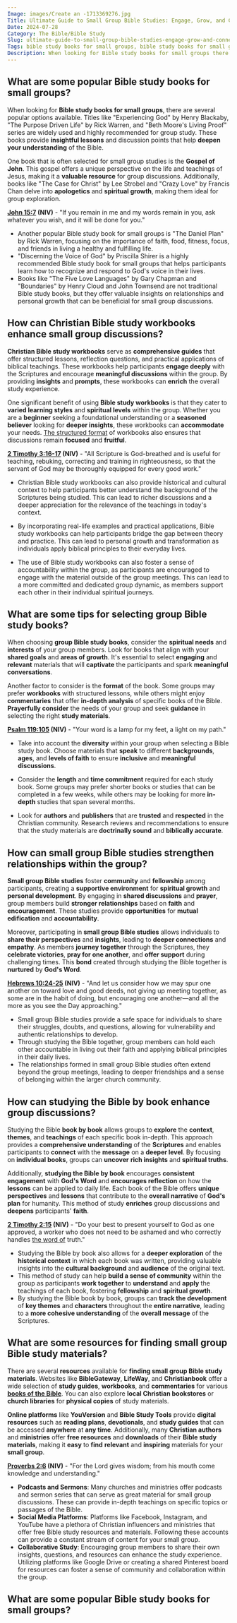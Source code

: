 ```yaml
---
Image: images/Create an -1713369276.jpg
Title: Ultimate Guide to Small Group Bible Studies: Engage, Grow, and Connect
Date: 2024-07-28
Category: The Bible/Bible Study
Slug: ultimate-guide-to-small-group-bible-studies-engage-grow-and-connect
Tags: bible study books for small groups, bible study books for small groups, group bible study books, group bible study books, small group bible study books, small group bible study books, christian bible study workbooks, christian bible study workbooks, bible study workbooks, bible study workbooks, books of the bible study guides, books for bible study groups, books for bible study groups, christian small group studies, small group bible studies, bible studies by book, small group bible studies, study the bible book, the bible, bible study
Description: When looking for Bible study books for small groups there are several popular options available Titles like Experiencing God by Henry Blackaby The Purpose Driven Life by Rick Warren and Beth Moores Living Proof series are widely used and highly recommended for group study These books provide insightful lessons and
---
```




## What are some popular Bible study books for small groups?

When looking for **Bible study books for small groups**, there are several popular options available. Titles like "Experiencing God" by Henry Blackaby, "The Purpose Driven Life" by Rick Warren, and "Beth Moore's Living Proof" series are widely used and highly recommended for group study. These books provide **insightful lessons** and discussion points that help **deepen your understanding** of the Bible.

One book that is often selected for small group studies is the **Gospel of John**. This gospel offers a unique perspective on the life and teachings of Jesus, making it a **valuable resource** for group discussions. Additionally, books like "The Case for Christ" by Lee Strobel and "Crazy Love" by Francis Chan delve into **apologetics** and **spiritual growth**, making them ideal for group exploration.

**[John 15:7](https://www.bibleref.com/John/15/John-15-7.html) (NIV)** - "If you remain in me and my words remain in you, ask whatever you wish, and it will be done for you."

- Another popular Bible study book for small groups is "The Daniel Plan" by Rick Warren, focusing on the importance of faith, food, fitness, focus, and friends in living a healthy and fulfilling life.
- "Discerning the Voice of God" by Priscilla Shirer is a highly recommended Bible study book for small groups that helps participants learn how to recognize and respond to God's voice in their lives.
- Books like "The Five Love Languages" by Gary Chapman and "Boundaries" by Henry Cloud and John Townsend are not traditional Bible study books, but they offer valuable insights on relationships and personal growth that can be beneficial for small group discussions.

## How can Christian Bible study workbooks enhance small group discussions?

**Christian Bible study workbooks** serve as **comprehensive guides** that offer structured lessons, reflection questions, and practical applications of biblical teachings. These workbooks help participants **engage deeply** with the Scriptures and encourage **meaningful discussions** within the group. By providing **insights** and **prompts**, these workbooks can **enrich** the overall study experience.

One significant benefit of using **Bible study workbooks** is that they cater to **varied learning styles** and **spiritual levels** within the group. Whether you are a **beginner** seeking a foundational understanding or a **seasoned believer** looking for **deeper insights**, these workbooks can **accommodate** your needs. [The structured format](/unveiling-the-power-of-bible-study-fellowship-bsf-a-comprehensive-guide-to-spiritual-growth) of workbooks also ensures that discussions remain **focused** and **fruitful**.

**[2 Timothy 3:16-17](https://www.bibleref.com/2-Timothy/3/2-Timothy-3-16.html) (NIV)** - "All Scripture is God-breathed and is useful for teaching, rebuking, correcting and training in righteousness, so that the servant of God may be thoroughly equipped for every good work."

- Christian Bible study workbooks can also provide historical and cultural context to help participants better understand the background of the Scriptures being studied. This can lead to richer discussions and a deeper appreciation for the relevance of the teachings in today's context.

- By incorporating real-life examples and practical applications, Bible study workbooks can help participants bridge the gap between theory and practice. This can lead to personal growth and transformation as individuals apply biblical principles to their everyday lives.

- The use of Bible study workbooks can also foster a sense of accountability within the group, as participants are encouraged to engage with the material outside of the group meetings. This can lead to a more committed and dedicated group dynamic, as members support each other in their individual spiritual journeys.

## What are some tips for selecting group Bible study books?

When choosing **group Bible study books**, consider the **spiritual needs** and **interests** of your group members. Look for books that align with your **shared goals** and **areas of growth**. It's essential to select **engaging** and **relevant** materials that will **captivate** the participants and spark **meaningful conversations**.

Another factor to consider is the **format** of the book. Some groups may prefer **workbooks** with structured lessons, while others might enjoy **commentaries** that offer **in-depth analysis** of specific books of the Bible. **Prayerfully consider** the needs of your group and seek **guidance** in selecting the right **study materials**.

**[Psalm 119:105](https://www.bibleref.com/Psalm/119/Psalm-119-105.html) (NIV)** - "Your word is a lamp for my feet, a light on my path."

- Take into account the **diversity** within your group when selecting a Bible study book. Choose materials that **speak** to different **backgrounds**, **ages**, and **levels of faith** to ensure **inclusive** and **meaningful discussions**.

- Consider the **length** and **time commitment** required for each study book. Some groups may prefer shorter books or studies that can be completed in a few weeks, while others may be looking for more **in-depth** studies that span several months.

- Look for **authors** and **publishers** that are **trusted** and **respected** in the Christian community. Research reviews and recommendations to ensure that the study materials are **doctrinally sound** and **biblically accurate**.

## How can small group Bible studies strengthen relationships within the group?

**Small group Bible studies** foster **community** and **fellowship** among participants, creating a **supportive environment** for **spiritual growth** and **personal development**. By engaging in **shared discussions** and **prayer**, group members build **stronger relationships** based on **faith** and **encouragement**. These studies provide **opportunities** for **mutual edification** and **accountability**.

Moreover, participating in **small group Bible studies** allows individuals to **share their perspectives** and **insights**, leading to **deeper connections** and **empathy**. As members **journey together** through the Scriptures, they **celebrate victories**, **pray for one another**, and **offer support** during challenging times. This **bond** created through studying the Bible together is **nurtured** by **God's Word**.

**[Hebrews 10:24-25](https://www.bibleref.com/Hebrews/10/Hebrews-10-24.html) (NIV)** - "And let us consider how we may spur one another on toward love and good deeds, not giving up meeting together, as some are in the habit of doing, but encouraging one another—and all the more as you see the Day approaching."

- Small group Bible studies provide a safe space for individuals to share their struggles, doubts, and questions, allowing for vulnerability and authentic relationships to develop.
- Through studying the Bible together, group members can hold each other accountable in living out their faith and applying biblical principles in their daily lives.
- The relationships formed in small group Bible studies often extend beyond the group meetings, leading to deeper friendships and a sense of belonging within the larger church community.

## How can studying the Bible by book enhance group discussions?

Studying the Bible **book by book** allows groups to **explore** the **context**, **themes**, and **teachings** of each specific book in-depth. This approach provides a **comprehensive understanding** of the **Scriptures** and enables participants to **connect** with the **message** on a **deeper level**. By focusing on **individual books**, groups can **uncover** **rich insights** and **spiritual truths**.

Additionally, **studying the Bible by book** encourages **consistent engagement** with **God's Word** and **encourages reflection** on how the **lessons** can be applied to daily life. Each book of the Bible offers **unique perspectives** and **lessons** that contribute to the **overall narrative** of **God's plan** for humanity. This method of study **enriches** group discussions and **deepens** participants' **faith**.

**[2 Timothy 2:15](https://www.bibleref.com/2-Timothy/2/2-Timothy-2-15.html) (NIV)** - "Do your best to present yourself to God as one approved, a worker who does not need to be ashamed and who correctly handles [the word of](/top-50-spiritual-weapons-for-warfare-a-biblical-guide-for-christian-warriors) truth."

- Studying the Bible by book also allows for a **deeper exploration** of the **historical context** in which each book was written, providing valuable insights into the **cultural background** and **audience** of the original text.
- This method of study can help **build a sense of community** within the group as participants **work together** to **understand** and **apply** the teachings of each book, fostering **fellowship** and **spiritual growth**.
- By studying the Bible book by book, groups can **track the development** of **key themes** and **characters** throughout the **entire narrative**, leading to a **more cohesive understanding** of the **overall message** of the Scriptures.

## What are some resources for finding small group Bible study materials?

There are several **resources** available for **finding small group Bible study materials**. Websites like **BibleGateway**, **LifeWay**, and **Christianbook** offer a wide selection of **study guides**, **workbooks**, and **commentaries** for various **[books of the Bible](/discover-the-shortest-chapter-in-the-bible-a-hidden-gem-for-christian-readers)**. You can also explore **local Christian bookstores** or **church libraries** for **physical copies** of study materials.

**Online platforms** like **YouVersion** and **Bible Study Tools** provide **digital resources** such as **reading plans**, **devotionals**, and **study guides** that can be accessed **anywhere** at **any time**. Additionally, many **Christian authors** and **ministries** offer **free resources** and **downloads** of their **Bible study materials**, making it **easy** to **find** **relevant** and **inspiring** materials for your **small group**.

**[Proverbs 2:6](https://www.bibleref.com/Proverbs/2/Proverbs-2-6.html) (NIV)** - "For the Lord gives wisdom; from his mouth come knowledge and understanding."

- **Podcasts and Sermons**: Many churches and ministries offer podcasts and sermon series that can serve as great material for small group discussions. These can provide in-depth teachings on specific topics or passages of the Bible.
- **Social Media Platforms**: Platforms like Facebook, Instagram, and YouTube have a plethora of Christian influencers and ministries that offer free Bible study resources and materials. Following these accounts can provide a constant stream of content for your small group.
- **Collaborative Study**: Encouraging group members to share their own insights, questions, and resources can enhance the study experience. Utilizing platforms like Google Drive or creating a shared Pinterest board for resources can foster a sense of community and collaboration within the group.
## What are some popular Bible study books for small groups?